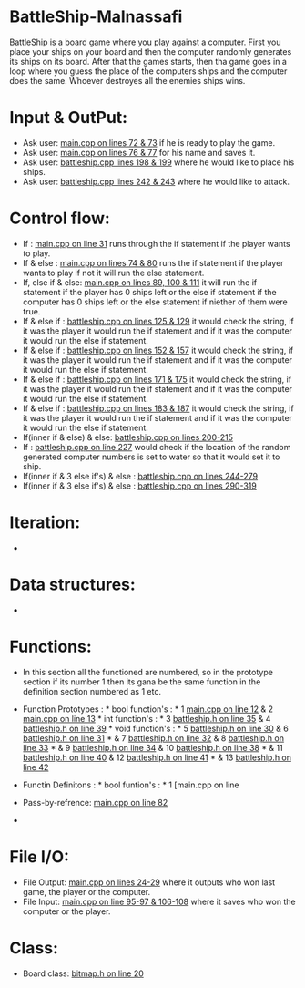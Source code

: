 # BattleShip-Malnassafi
BattleShip is a board game where you play against a computer. First you place your ships on your board and then the computer randomly generates its ships on its board. After that the games starts, then tha game goes in a loop where you guess the place of the computers ships and the computer does the same. Whoever destroyes all the enemies ships wins. 
# Input & OutPut:
* Ask user: [main.cpp on lines 72 & 73](/main.cpp#L72) if he is ready to play the game.
* Ask user: [main.cpp on lines 76 & 77](/main.cpp#L76) for his name and saves it.
* Ask user: [battleship.cpp lines 198 & 199](/battleship.cpp#L198) where he would like to place his ships.
* Ask user: [battleship.cpp lines 242 & 243](/battleship.cpp#L242) where he would like to attack.
# Control flow:
* If : [main.cpp on line 31](/main.cpp#L31) runs through the if statement if the player wants to play.
* If & else : [main.cpp on lines 74 & 80](/main.cpp#L74) runs the if statement if the player wants to play if not it will run the else statement.
* If, else if & else: [main.cpp on lines 89, 100 & 111](/main.cpp#L89) it will run the if statement if the player has 0 ships left or the else if statement if the computer has 0 ships left or the else statement if niether of them were true.
* If & else if : [battleship.cpp on lines 125 & 129](/battleship.cpp#L125) it would check the string, if it was the player it would run the if statement and if it was the computer it would run the else if statement.
* If & else if : [battleship.cpp on lines 152 & 157](/battleship.cpp#L152) it would check the string, if it was the player it would run the if statement and if it was the computer it would run the else if statement.
* If & else if : [battleship.cpp on lines 171 & 175](/battleship.cpp#L171) it would check the string, if it was the player it would run the if statement and if it was the computer it would run the else if statement.
* If & else if : [battleship.cpp on lines 183 & 187](/battleship.cpp#L183) it would check the string, if it was the player it would run the if statement and if it was the computer it would run the else if statement.
* If(inner if & else) & else: [battleship.cpp on lines 200-215](/battleship.cpp#L200)
* If : [battleship.cpp on line 227](/battleship.cpp#L227) would check if the location of the random generated computer numbers is set to water so that it would set it to ship.
* If(inner if & 3 else if's) & else : [battleship.cpp on lines 244-279](/battleship.cpp#L244)
* If(inner if & 3 else if's) & else : [battleship.cpp on lines 290-319](/battleship.cpp#L290)
# Iteration:
* 
# Data structures: 
*
# Functions:
* In this section all the functioned are numbered, so in the prototype section if its number 1 then its gana be the same function in the     definition section numbered as 1 etc.

* Function Prototypes :
                     * bool function's :
                                       * 1 [main.cpp on line 12](/main.cpp#L12) & 2 [main.cpp on line 13](/main.cpp#L12)
                     * int function's :
                                       * 3  [battleship.h on line 35](/battleship.h#L35) & 4 [battleship.h on line 39](/battleship.h#L39)
                     * void function's :
                                       * 5  [battleship.h on line 30](/battleship.h#L30) & 6  [battleship.h on line 31](/battleship.h#L31)
                                     * & 7  [battleship.h on line 32](/battleship.h#L32) & 8  [battleship.h on line 33](/battleship.h#L33)
                                     * & 9  [battleship.h on line 34](/battleship.h#L34) & 10 [battleship.h on line 38](/battleship.h#L38)
                                     * & 11 [battleship.h on line 40](/battleship.h#L40) & 12 [battleship.h on line 41](/battleship.h#L41)
                                     * & 13 [battleship.h on line 42](/battleship.h#L42)
                                      
* Functin Definitons :
                     * bool funtion's : 
                                      * 1 [main.cpp on line
                                        
                      
* Pass-by-refrence: [main.cpp on line 82](/main.cpp#L62)
*
# File I/O:
* File Output: [main.cpp on lines 24-29](/main.cpp#L24) where it outputs who won last game, the player or the computer.
* File Input: [main.cpp on line 95-97 & 106-108](/main.cpp#L95) where it saves who won the computer or the player.
# Class:
* Board class: [bitmap.h on line 20](/battleship.h#L20)

